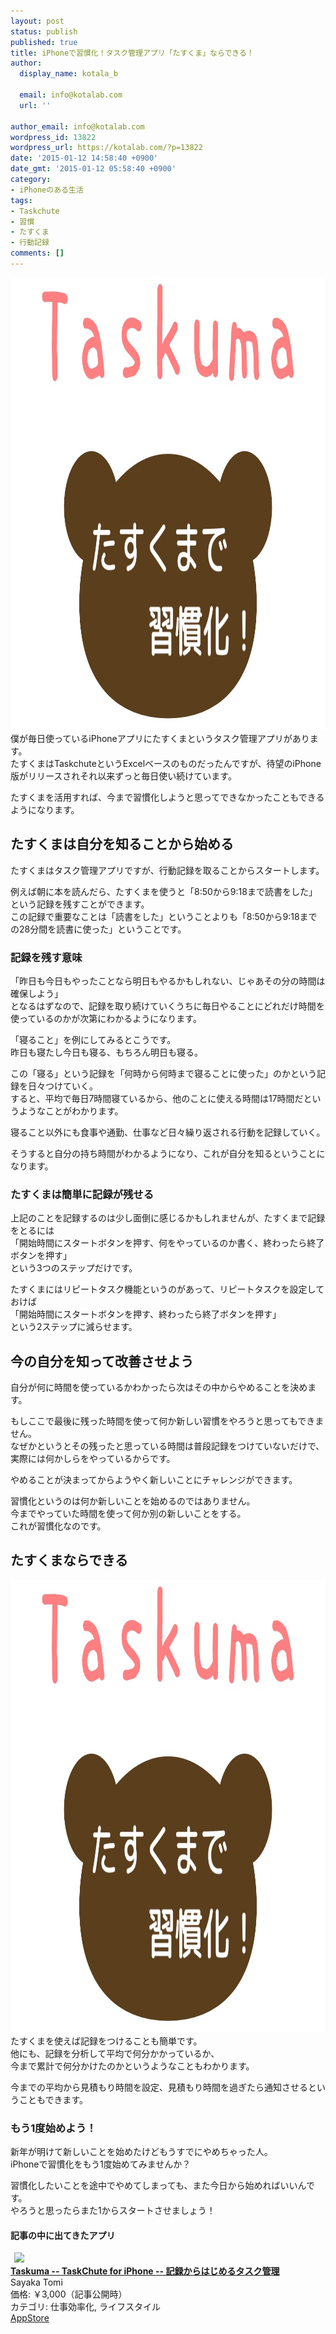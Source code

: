 ```yaml
---
layout: post
status: publish
published: true
title: iPhoneで習慣化！タスク管理アプリ「たすくま」ならできる！
author:
  display_name: kotala_b

  email: info@kotalab.com
  url: ''

author_email: info@kotalab.com
wordpress_id: 13822
wordpress_url: https://kotalab.com/?p=13822
date: '2015-01-12 14:58:40 +0900'
date_gmt: '2015-01-12 05:58:40 +0900'
category:
- iPhoneのある生活
tags:
- Taskchute
- 習慣
- たすくま
- 行動記録
comments: []
---
```

<p><img src="/wp-content/uploads/2015/01/app-taskma-habit_20150112.jpg" alt="app-taskma-habit_20150112" width="1024" height="724" class="aligncenter size-full wp-image-13825" /><br />
僕が毎日使っているiPhoneアプリにたすくまというタスク管理アプリがあります。<br />
たすくまはTaskchuteというExcelベースのものだったんですが、待望のiPhone版がリリースされそれ以来ずっと毎日使い続けています。</p>
<p>たすくまを活用すれば、今まで習慣化しようと思ってできなかったこともできるようになります。<br />
</p>
<!--more-->
<h2>たすくまは自分を知ることから始める</h2>
<p>たすくまはタスク管理アプリですが、行動記録を取ることからスタートします。</p>
<p>例えば朝に本を読んだら、たすくまを使うと「8:50から9:18まで読書をした」という記録を残すことができます。<br />
この記録で重要なことは「読書をした」ということよりも「8:50から9:18までの28分間を読書に使った」ということです。</p>
<h3>記録を残す意味</h3>
<p>「昨日も今日もやったことなら明日もやるかもしれない、じゃあその分の時間は確保しよう」<br />
となるはずなので、記録を取り続けていくうちに毎日やることにどれだけ時間を使っているのかが次第にわかるようになります。</p>
<p>「寝ること」を例にしてみるとこうです。<br />
昨日も寝たし今日も寝る、もちろん明日も寝る。</p>
<p>この「寝る」という記録を「何時から何時まで寝ることに使った」のかという記録を日々つけていく。<br />
すると、平均で毎日7時間寝ているから、他のことに使える時間は17時間だというようなことがわかります。</p>
<p>寝ること以外にも食事や通勤、仕事など日々繰り返される行動を記録していく。</p>
<p>そうすると<span class="b">自分の持ち時間がわかるようになり、これが自分を知るということになります。</span></p>
<h3>たすくまは簡単に記録が残せる</h3>
<p>上記のことを記録するのは少し面倒に感じるかもしれませんが、たすくまで記録をとるには<br />
「開始時間にスタートボタンを押す、何をやっているのか書く、終わったら終了ボタンを押す」<br />
という3つのステップだけです。</p>
<p>たすくまにはリピートタスク機能というのがあって、リピートタスクを設定しておけば<br />
「開始時間にスタートボタンを押す、終わったら終了ボタンを押す」<br />
という2ステップに減らせます。</p>
<h2>今の自分を知って改善させよう</h2>
<p>自分が何に時間を使っているかわかったら次はその中からやめることを決めます。</p>
<p>もしここで最後に残った時間を使って何か新しい習慣をやろうと思ってもできません。<br />
なぜかというとその残ったと思っている時間は普段記録をつけていないだけで、実際には何かしらをやっているからです。</p>
<p>やめることが決まってからようやく新しいことにチャレンジができます。</p>
<p><span class="b">習慣化というのは何か新しいことを始めるのではありません。<br />
今までやっていた時間を使って何か別の新しいことをする。<br />
これが習慣化なのです。</span></p>
<h2>たすくまならできる</h2>
<p><img src="/wp-content/uploads/2015/01/app-taskma-habit_20150112.jpg" alt="app-taskma-habit_20150112" width="1024" height="724" class="aligncenter size-full wp-image-13825" /><br />
たすくまを使えば記録をつけることも簡単です。<br />
他にも、記録を分析して平均で何分かかっているか、<br />
今まで累計で何分かけたのかというようなこともわかります。</p>
<p>今までの平均から見積もり時間を設定、見積もり時間を過ぎたら通知させるということもできます。</p>
<h3>もう1度始めよう！</h3>
<p>新年が明けて新しいことを始めたけどもうすでにやめちゃった人。<br />
iPhoneで習慣化をもう1度始めてみませんか？</p>
<p><span class="b">習慣化したいことを途中でやめてしまっても、また今日から始めればいいんです。</span><br />
やろうと思ったらまた1からスタートさせましょう！</p>
<h4 class="app">記事の中に出てきたアプリ</h4>
<div class="applink">
<div class="applinkimg"><a href="https://itunes.apple.com/jp/app/taskuma-taskchute-for-iphone/id896335635?mt=8&uo=4&at=10l4yU" rel="nofollow" target="_blank"><img hspace="6" src="http://a1343.phobos.apple.com/us/r30/Purple1/v4/12/14/b5/1214b543-8ba2-3e4e-247e-7ce468d14451/mzl.mksmujrf.png" width="80" /></a></div>
<div class="applinktext">
<div class="applinktitle"><strong><a href="https://itunes.apple.com/jp/app/taskuma-taskchute-for-iphone/id896335635?mt=8&uo=4&at=10l4yU" rel="nofollow" target="_blank">Taskuma -- TaskChute for iPhone -- 記録からはじめるタスク管理</a></strong></div>
<div class="applinkinfo">Sayaka Tomi</div>
<div class="applinkinfo">価格: ￥3,000（記事公開時）</div>
<div class="applinkinfo">カテゴリ: 仕事効率化, ライフスタイル</div>
</div>
<div class="clear"></div>
<div class="appstorelink"><a href="https://itunes.apple.com/jp/app/taskuma-taskchute-for-iphone/id896335635?mt=8&uo=4&at=10l4yU" rel="nofollow" target="_blank">AppStore</a></div>
</div>
